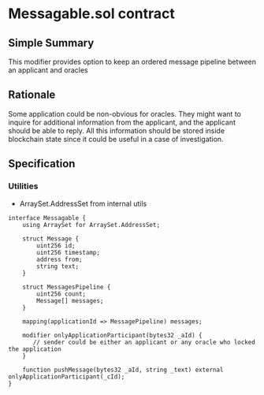# Messagable.sol contract

## Simple Summary

This modifier provides option to keep an ordered message pipeline between an applicant and oracles 

## Rationale

Some application could be non-obvious for oracles. They might want to inquire for additional information from
the applicant, and the applicant should be able to reply. All this information should be stored
inside blockchain state since it could be useful in a case of investigation.

## Specification
### Utilities
* ArraySet.AddressSet from internal utils

````solidity
interface Messagable {
    using ArraySet for ArraySet.AddressSet;

    struct Message {
        uint256 id;
        uint256 timestamp;
        address from;
        string text;
    }

    struct MessagesPipeline {
        uint256 count;
        Message[] messages;
    }

    mapping(applicationId => MessagePipeline) messages;

    modifier onlyApplicationParticipant(bytes32 _aId) {
       // sender could be either an applicant or any oracle who locked the application
    }

    function pushMessage(bytes32 _aId, string _text) external onlyApplicationParticipant(_cId);
}
````
